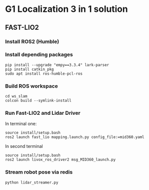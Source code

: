 # G1 Localization 3 in 1 solution
## FAST-LIO2
### Install ROS2 (Humble)
### Install depending packages
```
pip install --upgrade "empy==3.3.4" lark-parser
pip install catkin_pkg
sudo apt install ros-humble-pcl-ros
```

### Build ROS workspace
```
cd ws_slam
colcon build --symlink-install
```

### Run Fast-LIO2 and Lidar Driver
In terminal one:
```
source install/setup.bash
ros2 launch fast_lio mapping.launch.py config_file:=mid360.yaml

```
In second terminal
```
source install/setup.bash
ros2 launch livox_ros_driver2 msg_MID360_launch.py
```

### Stream robot pose via redis
```
python lidar_streamer.py
```